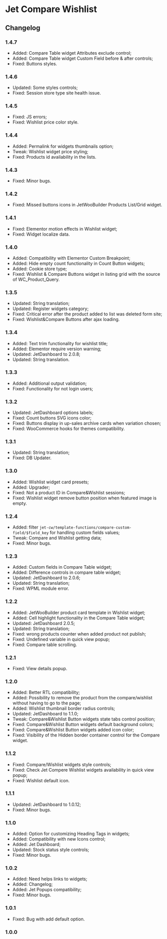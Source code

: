 # Jet Compare Wishlist

## Changelog

### 1.4.7
* Added: Compare Table widget Attributes exclude control;
* Added: Compare Table widget Custom Field before & after controls;
* Fixed: Buttons styles.

### 1.4.6
* Updated: Some styles controls;
* Fixed: Session store type site health issue.

### 1.4.5
* Fixed: JS errors;
* Fixed: Wishlist price color style.

### 1.4.4
* Added: Permalink for widgets thumbnails option;
* Tweak: Wishlist widget price styling;
* Fixed: Products id availability in the lists.

### 1.4.3
* Fixed: Minor bugs.

### 1.4.2
* Fixed: Missed buttons icons in JetWooBuilder Products List/Grid widget.

### 1.4.1
* Fixed: Elementor motion effects in Wishlist widget;
* Fixed: Widget localize data.

### 1.4.0
* Added: Compatibility with Elementor Custom Breakpoint;
* Added: Hide empty count functionality in Count Button widgets;
* Added: Cookie store type;
* Fixed: Wishlist & Compare Buttons widget in listing grid with the source of WC_Product_Query.

### 1.3.5
* Updated: String translation;
* Updated: Register widgets category;
* Fixed: Critical error after the product added to list was deleted form site;
* Fixed: Wishlist&Compare Buttons after ajax loading.

### 1.3.4
* Added: Text trim functionality for wishlist title;
* Added: Elementor require version warning;
* Updated: JetDashboard to 2.0.8;
* Updated: String translation.

### 1.3.3
* Added: Additional output validation;
* Fixed: Functionality for not login users;

### 1.3.2
* Updated: JetDashboard options labels;
* Fixed: Count buttons SVG icons color;
* Fixed: Buttons display in up-sales archive cards when variation chosen;
* Fixed: WooCommerce hooks for themes compatibility.

### 1.3.1
* Updated: String translation;
* Fixed: DB Updater.

### 1.3.0
* Added: Wishlist widget card presets;
* Added: Upgrader;
* Fixed: Not a product ID in Compare&Wishlist sessions;
* Fixed: Wishlist widget remove button position when featured image is empty.

### 1.2.4
* Added: filter `jet-cw/template-functions/compare-custom-field/$field_key` for handling custom fields values;
* Tweak: Compare and Wishlist getting data;
* Fixed: Minor bugs.

### 1.2.3
* Added: Custom fields in Compare Table widget;
* Added: Difference controls in compare table widget;
* Updated: JetDashboard to 2.0.6;
* Updated: String translation;
* Fixed: WPML module error.

### 1.2.2
* Added: JetWooBuilder product card template in Wishlist widget;
* Added: Cell highlight functionality in the Compare Table widget;
* Updated: JetDashboard 2.0.5;
* Updated: String translation;
* Fixed: wrong products counter when added product not publish;
* Fixed: Undefined variable in quick view popup;
* Fixed: Compare table scrolling.

### 1.2.1
* Fixed: View details popup.

### 1.2.0
* Added: Better RTL compatibility;
* Added: Possibility to remove the product from the compare/wishlist without having to go to the page;
* Added: Wishlist thumbnail border radius controls;
* Updated: JetDashboard to 1.1.0;
* Tweak: Compare&Wishlist Button widgets state tabs control position;
* Fixed: Compare&Wishlist Button widgets default background colors;
* Fixed: Compare&Wishlist Button widgets added icon color;
* Fixed: Visibility of the Hidden border container control for the Compare widget.

### 1.1.2
* Fixed: Compare/Wishlist widgets style controls;
* Fixed: Check Jet Compere Wishlist widgets availability in quick view popup;
* Fixed: Wishlist default icon.

### 1.1.1
* Updated: JetDashboard to 1.0.12;
* Fixed: Minor bugs.

### 1.1.0
* Added: Option for customizing Heading Tags in widgets;
* Added: Compatibility with new Icons control;
* Added: Jet Dashboard;
* Updated: Stock status style controls;
* Fixed: Minor bugs.

### 1.0.2
* Added: Need helps links to widgets;
* Added: Changelog;
* Added: Jet Popups compatibility;
* Fixed: Minor bugs.

### 1.0.1
* Fixed: Bug with add default option.

### 1.0.0